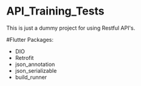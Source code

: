 # API_Training_Tests

This is just a dummy project for using Restful API's.

#Flutter Packages:
- DIO
- Retrofit
- json_annotation
- json_serializable
- build_runner
